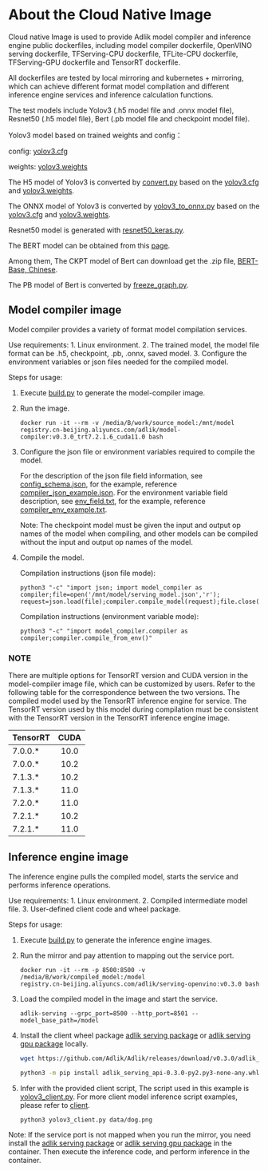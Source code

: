 # About the Cloud Native Image

Cloud native Image is used to provide Adlik model compiler and inference engine public dockerfiles, including model
compiler dockerfile, OpenVINO serving dockerfile, TFServing-CPU dockerfile, TFLite-CPU dockerfile, TFServing-GPU
dockerfile and TensorRT dockerfile.

All dockerfiles are tested by local mirroring and kubernetes + mirroring, which can achieve different format model
compilation and different inference engine services and inference calculation functions.

The test models include Yolov3 (.h5 model file and .onnx model file), Resnet50 (.h5 model file),
Bert (.pb model file and checkpoint model file).

Yolov3 model based on trained weights and config：

config: [yolov3.cfg](https://raw.githubusercontent.com/pjreddie/darknet/master/cfg/yolov3.cfg)

weights: [yolov3.weights](https://pjreddie.com/media/files/yolov3.weights)

The H5 model of Yolov3 is converted by [convert.py](https://github.com/qqwweee/keras-yolo3/blob/master/convert.py)
based on the [yolov3.cfg](https://raw.githubusercontent.com/pjreddie/darknet/master/cfg/yolov3.cfg) and [yolov3.weights](https://pjreddie.com/media/files/yolov3.weights).

The ONNX model of Yolov3 is converted by [yolov3_to_onnx.py](https://github.com/NVIDIA/TensorRT/blob/master/samples/python/yolov3_onnx/yolov3_to_onnx.py)
based on the [yolov3.cfg](https://raw.githubusercontent.com/pjreddie/darknet/master/cfg/yolov3.cfg) and [yolov3.weights](https://pjreddie.com/media/files/yolov3.weights).

Resnet50 model is generated with [resnet50_keras.py](https://github.com/Adlik/Adlik/blob/master/benchmark/tests/test_model/resnet50_keras/resnet50_keras.py).

The BERT model can be obtained from this [page](https://github.com/google-research/bert).

Among them, The CKPT model of Bert can download get the .zip file, [BERT-Base, Chinese](https://storage.googleapis.com/bert_models/2018_11_03/chinese_L-12_H-768_A-12.zip).

The PB model of Bert is converted by [freeze_graph.py](https://github.com/tensorflow/tensorflow/blob/master/tensorflow/python/tools/freeze_graph.py).

## Model compiler image

Model compiler provides a variety of format model compilation services.

Use requirements: 1. Linux environment. 2. The trained model, the model file format can be .h5, checkpoint, .pb,
.onnx, saved model. 3. Configure the environment variables or json files needed for the compiled model.

Steps for usage:

1. Execute [build.py](https://github.com/Adlik/Adlik/blob/master/docker-images/build.py) to generate the model-compiler
   image.

2. Run the image.

   ```shell script
   docker run -it --rm -v /media/B/work/source_model:/mnt/model 
   registry.cn-beijing.aliyuncs.com/adlik/model-compiler:v0.3.0_trt7.2.1.6_cuda11.0 bash
   ```

3. Configure the json file or environment variables required to compile the model.

   For the description of the json file field information, see [config_schema.json](https://github.com/Adlik/Adlik/blob/master/model_compiler/config_schema.json),
   for the example, reference [compiler_json_example.json](https://github.com/Adlik/Adlik/blob/master/docker-images/compiler_json_example.json).
   For the environment variable field description, see [env_field.txt](https://github.com/Adlik/Adlik/blob/master/docker-images/env_field.txt),
   for the example, reference [compiler_env_example.txt](https://github.com/Adlik/Adlik/blob/master/docker-images/compiler_env_example.txt).

   Note: The checkpoint model must be given the input and output op names of the model when compiling, and other models
         can be compiled without the input and output op names of the model.

4. Compile the model.

   Compilation instructions (json file mode):

   ```shell script
   python3 "-c" "import json; import model_compiler as compiler;file=open('/mnt/model/serving_model.json','r');
   request=json.load(file);compiler.compile_model(request);file.close()"
   ```

   Compilation instructions (environment variable mode):

   ```shell script
   python3 "-c" "import model_compiler.compiler as compiler;compiler.compile_from_env()"
   ```

### NOTE

There are multiple options for TensorRT version and CUDA version in the model-compiler image file, which can be
customized by users. Refer to the following table for the correspondence between the two versions. The compiled model
used by the TensorRT inference engine for service. The TensorRT version used by this model during compilation must be
consistent with the TensorRT version in the TensorRT inference engine image.

|   TensorRT  |    CUDA    |
| ----------- | :--------: |
|   7.0.0.*   |    10.0    |
|   7.0.0.*   |    10.2    |
|   7.1.3.*   |    10.2    |
|   7.1.3.*   |    11.0    |
|   7.2.0.*   |    11.0    |
|   7.2.1.*   |    10.2    |
|   7.2.1.*   |    11.0    |

## Inference engine image

The inference engine pulls the compiled model, starts the service and performs inference operations.

Use requirements: 1. Linux environment. 2. Compiled intermediate model file. 3. User-defined client code and
wheel package.

Steps for usage:

1. Execute [build.py](https://github.com/Adlik/Adlik/blob/master/docker-images/build.py) to generate the inference
   engine images.

2. Run the mirror and pay attention to mapping out the service port.

    ```shell script
    docker run -it --rm -p 8500:8500 -v /media/B/work/compiled_model:/model
    registry.cn-beijing.aliyuncs.com/adlik/serving-openvino:v0.3.0 bash
    ```

3. Load the compiled model in the image and start the service.

    ```shell script
    adlik-serving --grpc_port=8500 --http_port=8501 --model_base_path=/model
    ```

4. Install the client wheel package [adlik serving package](
   https://github.com/Adlik/Adlik/releases/download/v0.3.0/adlik_serving_api-0.3.0-py2.py3-none-any.whl) or [adlik
   serving gpu package](
      https://github.com/Adlik/Adlik/releases/download/v0.3.0/adlik_serving_api_gpu-0.3.0-py2.py3-none-any.whl) locally.

    ```sh
    wget https://github.com/Adlik/Adlik/releases/download/v0.3.0/adlik_serving_api-0.3.0-py2.py3-none-any.whl

    python3 -m pip install adlik_serving_api-0.3.0-py2.py3-none-any.whl
    ```

5. Infer with the provided client script, The script used in this example is [yolov3_client.py](https://github.com/Adlik/Adlik/blob/master/benchmark/tests/client/yolov3_client.py).
   For more client model inference script examples, please refer to [client](https://github.com/Adlik/Adlik/tree/master/benchmark/tests/client).

    ```sh
    python3 yolov3_client.py data/dog.png
    ```

Note: If the service port is not mapped when you run the mirror, you need install the [adlik serving package](
   https://github.com/Adlik/Adlik/releases/download/v0.3.0/adlik_serving_api-0.3.0-py2.py3-none-any.whl) or [adlik
   serving gpu package](
      https://github.com/Adlik/Adlik/releases/download/v0.3.0/adlik_serving_api_gpu-0.3.0-py2.py3-none-any.whl) in the
      container. Then execute the inference code, and perform inference in the container.
